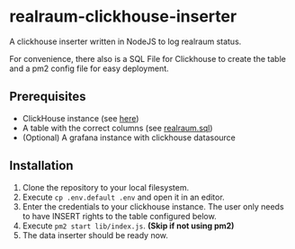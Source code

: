 # realraum-clickhouse-inserter
A clickhouse inserter written in NodeJS to log realraum status.

For convenience, there also is a SQL File for Clickhouse to create the table and a pm2 config file for easy deployment.

## Prerequisites
- ClickHouse instance (see [here](https://clickhouse.com/docs/en/install/))
- A table with the correct columns (see [realraum.sql](realraum.sql))
- (Optional) A grafana instance with clickhouse datasource

## Installation
1. Clone the repository to your local filesystem.
2. Execute `cp .env.default .env` and open it in an editor.
3. Enter the credentials to your clickhouse instance. The user only needs to have INSERT rights to the table configured below.
4. Execute `pm2 start lib/index.js`. **(Skip if not using pm2)**
5. The data inserter should be ready now.

